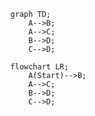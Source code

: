 ```mermaid
  graph TD;
      A-->B;
      A-->C;
      B-->D;
      C-->D;
```

```mermaid
  flowchart LR;
      A(Start)-->B;
      A-->C;
      B-->D;
      C-->D;
```

